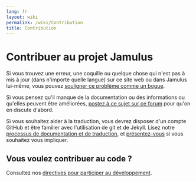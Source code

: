 ```yaml
---
lang: fr
layout: wiki
permalink: /wiki/Contribution
title: Contribution
---
```


# Contribuer au projet Jamulus

Si vous trouvez une erreur, une coquille ou quelque chose qui n'est pas à mis à jour (dans n'importe quelle langue) sur ce site web ou dans Jamulus lui-même, vous pouvez <a href="https://github.com/jamulussoftware/jamulus/issues">souligner ce problème comme un bogue</a>.

Si vous pensez qu'il manque de la documentation ou des informations ou qu'elles peuvent être améliorées, <a href="https://github.com/jamulussoftware/jamulus/discussions">postez à ce sujet sur ce forum</a> pour qu'on en discute d'abord.

Si vous souhaitez aider à la traduction, vous devrez disposer d'un compte GitHub et être familier avec l'utilisation de git et de Jekyll. Lisez notre [processus de documentation et de traduction](https://github.com/jamulussoftware/jamuluswebsite/blob/changes/CONTRIBUTING.md), et [présentez-vous](https://github.com/jamulussoftware/jamulus/discussions) si vous souhaitez vous impliquer.


## Vous voulez contribuer au code ?

Consultez nos [directives pour participer au développement](https://github.com/jamulussoftware/jamulus/blob/master/CONTRIBUTING.md).
